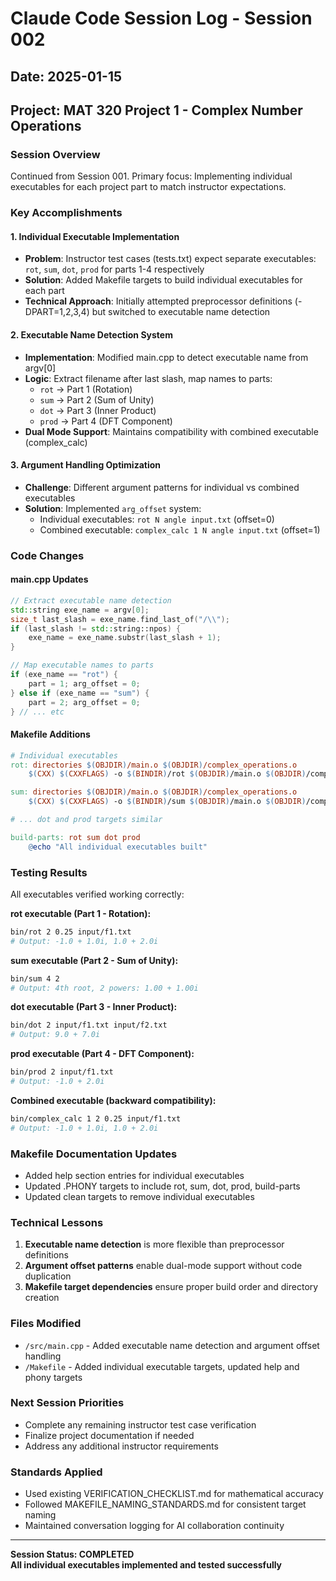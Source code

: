 # Claude Code Session Log - Session 002
## Date: 2025-01-15
## Project: MAT 320 Project 1 - Complex Number Operations

### Session Overview
Continued from Session 001. Primary focus: Implementing individual executables for each project part to match instructor expectations.

### Key Accomplishments

#### 1. Individual Executable Implementation
- **Problem**: Instructor test cases (tests.txt) expect separate executables: `rot`, `sum`, `dot`, `prod` for parts 1-4 respectively
- **Solution**: Added Makefile targets to build individual executables for each part
- **Technical Approach**: Initially attempted preprocessor definitions (-DPART=1,2,3,4) but switched to executable name detection

#### 2. Executable Name Detection System
- **Implementation**: Modified main.cpp to detect executable name from argv[0]
- **Logic**: Extract filename after last slash, map names to parts:
  - `rot` → Part 1 (Rotation)
  - `sum` → Part 2 (Sum of Unity) 
  - `dot` → Part 3 (Inner Product)
  - `prod` → Part 4 (DFT Component)
- **Dual Mode Support**: Maintains compatibility with combined executable (complex_calc)

#### 3. Argument Handling Optimization
- **Challenge**: Different argument patterns for individual vs combined executables
- **Solution**: Implemented `arg_offset` system:
  - Individual executables: `rot N angle input.txt` (offset=0)
  - Combined executable: `complex_calc 1 N angle input.txt` (offset=1)

### Code Changes

#### main.cpp Updates
```cpp
// Extract executable name detection
std::string exe_name = argv[0];
size_t last_slash = exe_name.find_last_of("/\\");
if (last_slash != std::string::npos) {
    exe_name = exe_name.substr(last_slash + 1);
}

// Map executable names to parts
if (exe_name == "rot") {
    part = 1; arg_offset = 0;
} else if (exe_name == "sum") {
    part = 2; arg_offset = 0;
} // ... etc
```

#### Makefile Additions
```makefile
# Individual executables
rot: directories $(OBJDIR)/main.o $(OBJDIR)/complex_operations.o
	$(CXX) $(CXXFLAGS) -o $(BINDIR)/rot $(OBJDIR)/main.o $(OBJDIR)/complex_operations.o -lm

sum: directories $(OBJDIR)/main.o $(OBJDIR)/complex_operations.o
	$(CXX) $(CXXFLAGS) -o $(BINDIR)/sum $(OBJDIR)/main.o $(OBJDIR)/complex_operations.o -lm

# ... dot and prod targets similar

build-parts: rot sum dot prod
	@echo "All individual executables built"
```

### Testing Results
All executables verified working correctly:

**rot executable (Part 1 - Rotation):**
```bash
bin/rot 2 0.25 input/f1.txt
# Output: -1.0 + 1.0i, 1.0 + 2.0i
```

**sum executable (Part 2 - Sum of Unity):**
```bash
bin/sum 4 2
# Output: 4th root, 2 powers: 1.00 + 1.00i
```

**dot executable (Part 3 - Inner Product):**
```bash
bin/dot 2 input/f1.txt input/f2.txt  
# Output: 9.0 + 7.0i
```

**prod executable (Part 4 - DFT Component):**
```bash
bin/prod 2 input/f1.txt
# Output: -1.0 + 2.0i
```

**Combined executable (backward compatibility):**
```bash
bin/complex_calc 1 2 0.25 input/f1.txt
# Output: -1.0 + 1.0i, 1.0 + 2.0i
```

### Makefile Documentation Updates
- Added help section entries for individual executables
- Updated .PHONY targets to include rot, sum, dot, prod, build-parts
- Updated clean targets to remove individual executables

### Technical Lessons
1. **Executable name detection** is more flexible than preprocessor definitions
2. **Argument offset patterns** enable dual-mode support without code duplication
3. **Makefile target dependencies** ensure proper build order and directory creation

### Files Modified
- `/src/main.cpp` - Added executable name detection and argument offset handling
- `/Makefile` - Added individual executable targets, updated help and phony targets

### Next Session Priorities
- Complete any remaining instructor test case verification
- Finalize project documentation if needed
- Address any additional instructor requirements

### Standards Applied
- Used existing VERIFICATION_CHECKLIST.md for mathematical accuracy
- Followed MAKEFILE_NAMING_STANDARDS.md for consistent target naming
- Maintained conversation logging for AI collaboration continuity

---
**Session Status: COMPLETED**  
**All individual executables implemented and tested successfully**